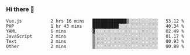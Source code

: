 ### Hi there 👋

<!--START_SECTION:waka-->

```text
Vue.js           2 hrs 16 mins   █████████████▒░░░░░░░░░░░   53.12 %
PHP              1 hr 43 mins    ██████████░░░░░░░░░░░░░░░   40.34 %
YAML             6 mins          ▓░░░░░░░░░░░░░░░░░░░░░░░░   02.49 %
JavaScript       2 mins          ▒░░░░░░░░░░░░░░░░░░░░░░░░   01.17 %
Text             2 mins          ▒░░░░░░░░░░░░░░░░░░░░░░░░   00.93 %
Other            2 mins          ▒░░░░░░░░░░░░░░░░░░░░░░░░   00.89 %
```

<!--END_SECTION:waka-->

<!--
**Jonas-VanHaeken/Jonas-VanHaeken** is a ✨ _special_ ✨ repository because its `README.md` (this file) appears on your GitHub profile.

Here are some ideas to get you started:

- 🔭 I’m currently working on ...
- 🌱 I’m currently learning ...
- 👯 I’m looking to collaborate on ...
- 🤔 I’m looking for help with ...
- 💬 Ask me about ...
- 📫 How to reach me: ...
- 😄 Pronouns: ...
- ⚡ Fun fact: ...
-->

